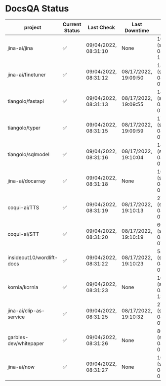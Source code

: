 # DocsQA Status

|         project         |Current Status|     Last Check     |   Last Downtime    |              % Uptime               |
|-------------------------|--------------|--------------------|--------------------|-------------------------------------|
|jina-ai/jina             |✅            |09/04/2022, 08:31:10|None                |100.000 (since 08/29/2022, 11:24:14) |
|jina-ai/finetuner        |✅            |09/04/2022, 08:31:12|08/17/2022, 19:09:50|1401.289 (since 08/15/2022, 07:09:42)|
|tiangolo/fastapi         |✅            |09/04/2022, 08:31:13|08/17/2022, 19:09:55|1400.818 (since 08/15/2022, 07:09:42)|
|tiangolo/typer           |✅            |09/04/2022, 08:31:15|08/17/2022, 19:09:59|1709.648 (since 08/15/2022, 07:09:42)|
|tiangolo/sqlmodel        |✅            |09/04/2022, 08:31:16|08/17/2022, 19:10:04|1424.418 (since 08/15/2022, 07:09:42)|
|jina-ai/docarray         |✅            |09/04/2022, 08:31:18|None                |100.000 (since 08/24/2022, 01:39:12) |
|coqui-ai/TTS             |✅            |09/04/2022, 08:31:19|08/17/2022, 19:10:13|27.635 (since 08/15/2022, 07:09:42)  |
|coqui-ai/STT             |✅            |09/04/2022, 08:31:20|08/17/2022, 19:10:19|608.003 (since 08/15/2022, 07:09:42) |
|insideout10/wordlift-docs|✅            |09/04/2022, 08:31:22|08/17/2022, 19:10:23|545.091 (since 08/15/2022, 07:09:42) |
|kornia/kornia            |✅            |09/04/2022, 08:31:23|None                |100.000 (since 08/30/2022, 13:49:49) |
|jina-ai/clip-as-service  |✅            |09/04/2022, 08:31:25|08/17/2022, 19:10:32|27.846 (since 08/15/2022, 07:09:42)  |
|garbles-dev/whitepaper   |✅            |09/04/2022, 08:31:26|None                |80.407 (since 08/24/2022, 01:39:12)  |
|jina-ai/now              |✅            |09/04/2022, 08:31:27|None                |100.000 (since 08/24/2022, 01:39:12) |
